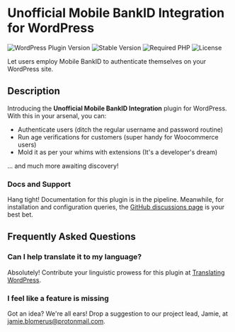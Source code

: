 # Unofficial Mobile BankID Integration for WordPress

![WordPress Plugin Version](https://img.shields.io/badge/WordPress%20Version-5.2%20|%206.3-green)
![Stable Version](https://img.shields.io/badge/Stable%20Tag-1.0.0-blue)
![Required PHP](https://img.shields.io/badge/PHP-%3E%3D%207.2-red)
![License](https://img.shields.io/badge/License-GPLv3-orange)

Let users employ Mobile BankID to authenticate themselves on your WordPress site.

## Description

Introducing the **Unofficial Mobile BankID Integration** plugin for WordPress. With this in your arsenal, you can:

- Authenticate users (ditch the regular username and password routine)
- Run age verifications for customers (super handy for Woocommerce users)
- Mold it as per your whims with extensions (It's a developer's dream)

... and much more awaiting discovery!

### Docs and Support

Hang tight! Documentation for this plugin is in the pipeline. Meanwhile, for installation and configuration queries, the [GitHub discussions page](https://github.com/jamieblomerus/WP-Mobile-BankID-Integration/discussions) is your best bet.

## Frequently Asked Questions

### Can I help translate it to my language?

Absolutely! Contribute your linguistic prowess for this plugin at [Translating WordPress](https://translate.wordpress.org/).

### I feel like a feature is missing

Got an idea? We're all ears! Drop a suggestion to our project lead, Jamie, at [jamie.blomerus@protonmail.com](mailto:jamie.blomerus@protonmail.com).
